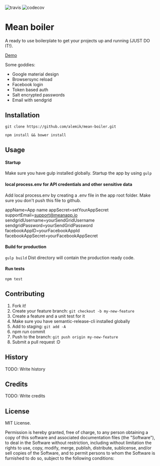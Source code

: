 ![travis](https://img.shields.io/travis/alemik/mean-boiler.svg)
![codecov](https://img.shields.io/codecov/c/github/alemik/mean-boiler.svg)

# Mean boiler
A ready to use boilerplate to get your projects up and running (JUST DO IT!).

[Demo](http://meanboiler.herokuapp.com)

Some goddies:
* Google material design
* Browsersync reload
* Facebook login
* Token based auth
* Salt encrypted passwords
* Email with sendgrid

## Installation
`git clone https://github.com/alemik/mean-boiler.git`

`npm install && bower install`
## Usage
#### Startup
Make sure you have gulp installed globally. Startup the app by using `gulp`
#### local process.env for API credentials and other sensitive data
Add local process.env by creating a .env file in the app root folder. Make sure you don't push this file to github.

appName=App name
appSecret=setYourAppSecret
supportEmail=support@meanapp.io
sendgridUsername=yourSendGridUsername
sendgridPassword=yourSendGridPassword
facebookAppID=yourFacebookAppId
facebookAppSecret=yourFacebookAppSecret

#### Build for production
`gulp build` Dist directory will contain the production ready code.
#### Run tests
`npm test`
## Contributing
1. Fork it!
2. Create your feature branch: `git checkout -b my-new-feature`
3. Create a feature and a unit test for it
4. Make sure you have semantic-release-cli installed globally
5. Add to staging: `git add -A`
6. npm run commit
7. Push to the branch: `git push origin my-new-feature`
8. Submit a pull request :D

## History
TODO: Write history

## Credits
TODO: Write credits

## License
MIT License.

Permission is hereby granted, free of charge, to any person obtaining a copy
of this software and associated documentation files (the "Software"), to deal
in the Software without restriction, including without limitation the rights
to use, copy, modify, merge, publish, distribute, sublicense, and/or sell
copies of the Software, and to permit persons to whom the Software is
furnished to do so, subject to the following conditions:
